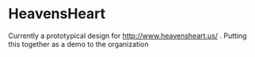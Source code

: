 HeavensHeart
============

Currently a prototypical  design for http://www.heavensheart.us/ . Putting this together as a demo to the organization
